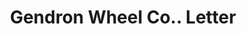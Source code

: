 ---
doi: 10.7916/D87W7Q9J
date_other: '1918'
date_other_textual: '1918'
form: correspondence
genre:
- Letters (correspondence)
name:
- Gendron Wheel Co.
object_in_context_url: https://biggert.cul.columbia.edu/items/view/ave_biggert_01331
subject_hierarchical_geographic:
- Toledo, Ohio, United States
subject_name:
- Gendron Wheel Co.
title: Gendron Wheel Co.. Letter
sort_title: Gendron Wheel Co.. Letter
call_number: ave_biggert_01331
coordinates:
- 41.66555555555556,-83.57527777777777
pid: ave_biggert_01331
identifiers: ave_biggert_01331
thumbnail: https://derivativo-1.library.columbia.edu/iiif/2/ldpd:343085/full/!256,256/0/native.jpg
permalink: "/biggert/ave_biggert_01331/"
layout: iiif-image-page
---